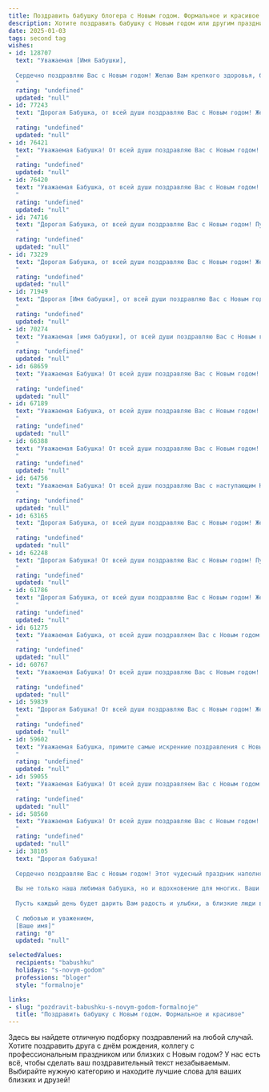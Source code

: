 ```yaml
---
title: Поздравить бабушку блогера с Новым годом. Формальное и красивое
description: Хотите поздравить бабушку с Новым годом или другим праздником? Наш ИИ создаст незабываемое поздравление, а вы обязательно выделитесь среди других.  
date: 2025-01-03
tags: second tag
wishes:
- id: 128707
  text: "Уважаемая [Имя Бабушки],
  
  Сердечно поздравляю Вас с Новым годом! Желаю Вам крепкого здоровья, бодрости духа,  неиссякаемого оптимизма и творческого вдохновения в Вашей интересной блогерской деятельности. Пусть Новый год принесёт множество радостных событий, приятных встреч и исполнения всех Ваших желаний. Счастья Вам и благополучия!
  "
  rating: "undefined"
  updated: "null"
- id: 77243
  text: "Дорогая Бабушка, от всей души поздравляю Вас с Новым годом! Желаю Вам крепкого здоровья, семейного благополучия, ярких впечатлений и творческих успехов в Вашем блогерском деле. Пусть наступающий год станет для Вас временем радости, вдохновения и новых свершений!
  "
  rating: "undefined"
  updated: "null"
- id: 76421
  text: "Уважаемая Бабушка! От всей души поздравляю Вас с Новым годом! Желаю Вам крепкого здоровья, семейного благополучия и творческих успехов в Вашем блоге. Пусть Новый год принесет Вам радость, вдохновение и много приятных моментов.
  "
  rating: "undefined"
  updated: "null"
- id: 76420
  text: "Уважаемая Бабушка, от всей души поздравляю Вас с Новым годом! Пусть этот год принесет Вам крепкое здоровье, море позитива и вдохновения, а также новые открытия и интересные события в Вашей блогерской деятельности. Желаю Вам счастливого Нового года, filled with joy and contentment!
  "
  rating: "undefined"
  updated: "null"
- id: 74716
  text: "Дорогая Бабушка, от всей души поздравляю Вас с Новым годом! Пусть наступающий год принесет Вам много радости, здоровья, вдохновения и новых ярких моментов в блоге. Желаю Вам успехов во всех начинаниях и процветания Вашему творчеству!
  "
  rating: "undefined"
  updated: "null"
- id: 73229
  text: "Дорогая Бабушка, от всей души поздравляю Вас с Новым годом! Желаю Вам крепкого здоровья, семейного уюта, вдохновения для новых блогерских проектов и всего самого доброго в наступающем году!
  "
  rating: "undefined"
  updated: "null"
- id: 71949
  text: "Дорогая [Имя бабушки], от всей души поздравляю Вас с Новым годом! Желаю Вам крепкого здоровья,  неиссякаемого оптимизма и  ярких впечатлений от  Вашего  блогерского творчества в новом году. Пусть  каждый день будет наполнен радостью, любовью и  успехом!
  "
  rating: "undefined"
  updated: "null"
- id: 70274
  text: "Уважаемая [имя бабушки], от всей души поздравляю Вас с Новым годом! Желаю Вам крепкого здоровья,  радости, семейного тепла и  творческих успехов в Вашем блоге. Пусть Новый год принесет вдохновение, новых подписчиков и множество интересных  идей.
  "
  rating: "undefined"
  updated: "null"
- id: 68659
  text: "Уважаемая Бабушка! От всей души поздравляю Вас с Новым годом! Желаю Вам крепкого здоровья, семейного тепла, ярких эмоций и новых творческих свершений в Вашем блоге. Пусть наступающий год принесет Вам только радость и вдохновение!
  "
  rating: "undefined"
  updated: "null"
- id: 67189
  text: "Уважаемая Бабушка, от всей души поздравляю Вас с Новым годом! Желаю Вам крепкого здоровья, бодрости духа и радости в наступающем году. Пусть Ваши блоги продолжают вдохновлять и радовать Ваших подписчиков, а в личной жизни Вас окружают любовь и тепло!
  "
  rating: "undefined"
  updated: "null"
- id: 66388
  text: "Уважаемая Бабушка! От всей души поздравляю Вас с Новым годом! Желаю Вам крепкого здоровья,  радости,  мира и исполнения всех желаний! Пусть  новый год принесет  Вам только  приятные  моменты  и  новые  возможности!  Пусть  Ваша  жизнь  будет  наполнена   светом,  теплотой  и  любовью  Ваших  близких.  С Новым годом!
  "
  rating: "undefined"
  updated: "null"
- id: 64756
  text: "Уважаемая Бабушка! От всей души поздравляю Вас с наступающим Новым годом! Желаю Вам крепкого здоровья, семейного благополучия, вдохновения в Вашей работе блогера и исполнения всех самых заветных желаний! Пусть Новый год принесет Вам только радостные события и приятные сюрпризы!
  "
  rating: "undefined"
  updated: "null"
- id: 63165
  text: "Дорогая Бабушка, от всей души поздравляю Вас с Новым годом! Желаю Вам крепкого здоровья, семейного тепла и вдохновения в Вашей блогерской деятельности. Пусть Новый год принесет Вам множество ярких моментов, интересных встреч и творческих успехов!
  "
  rating: "undefined"
  updated: "null"
- id: 62248
  text: "Дорогая Бабушка! От всей души поздравляю Вас с Новым годом! Пусть этот год принесет Вам море радости, крепкого здоровья, новых творческих успехов в Вашем блоге и, конечно же,  окружит Вас любовью и заботой. Счастья Вам, Бабушка!
  "
  rating: "undefined"
  updated: "null"
- id: 61786
  text: "Дорогая Бабушка, от всей души поздравляю Вас с Новым годом! Желаю Вам крепкого здоровья, ярких впечатлений, душевного тепла, окружения любящих людей и вдохновения для ваших блогерских начинаний! Пусть Новый год принесет Вам множество счастливых моментов и исполнение желаний!
  "
  rating: "undefined"
  updated: "null"
- id: 61275
  text: "Уважаемая Бабушка, от всей души поздравляем Вас с Новым годом! Желаем Вам крепкого здоровья, бодрости духа и неизменного оптимизма. Пусть в Новом году Ваша жизнь будет наполнена яркими событиями, радостью и добрыми новостями. Пусть Ваш блог продолжает радовать подписчиков интересными историями и вдохновляющими идеями.  С Новым годом!
  "
  rating: "undefined"
  updated: "null"
- id: 60767
  text: "Уважаемая Бабушка! От всей души поздравляю Вас с Новым годом! Желаю Вам крепкого здоровья, мирного неба над головой, радости и душевного тепла, чтобы каждый день был наполнен счастьем и приятными моментами. Пусть Новый год принесет новые вдохновения и успех в Вашем блоге, а Ваши подписчики будут всегда благодарны за Вашу искренность и доброту.
  "
  rating: "undefined"
  updated: "null"
- id: 59839
  text: "Дорогая Бабушка! От всей души поздравляю Вас с Новым годом! Желаю Вам крепкого здоровья, светлых радостных мгновений и вдохновения для новых творческих проектов в Вашем блоге! Пусть этот год принесет Вам удачу, успех и множество интересных встреч!
  "
  rating: "undefined"
  updated: "null"
- id: 59602
  text: "Уважаемая Бабушка, примите самые искренние поздравления с Новым годом! Желаю Вам крепкого здоровья, душевного тепла, радости и вдохновения в Новом году. Пусть Ваш блог процветает, а Ваши идеи всегда находят отклик у благодарных читателей!
  "
  rating: "undefined"
  updated: "null"
- id: 59055
  text: "Уважаемая Бабушка! От всей души поздравляем Вас с Новым годом! Желаем Вам крепкого здоровья, семейного тепла и исполнения всех мечтаний. Пусть Новый год принесет Вам удачу, позитивные эмоции и новые яркие моменты в Вашем блоге.
  "
  rating: "undefined"
  updated: "null"
- id: 58560
  text: "Уважаемая Бабушка! От всей души поздравляю Вас с Новым годом! Желаю Вам крепкого здоровья, благополучия, радости и светлых праздничных мгновений. Пусть Новый год принесет Вам множество вдохновения для Вашего блога и новых интересных идей, которые Вы с удовольствием будете делиться со своими читателями.
  "
  rating: "undefined"
  updated: "null"
- id: 38105
  text: "Дорогая бабушка!
  
  Сердечно поздравляю Вас с Новым годом! Этот чудесный праздник наполняет наши сердца теплом, радостью и надеждой на лучшее. Желаю Вам здоровья, счастья и благополучия в новом году, пусть он будет наполнен яркими моментами и незабываемыми событиями.
  
  Вы не только наша любимая бабушка, но и вдохновение для многих. Ваши мудрые советы и теплые слова вдохновляют всех, кто вас окружает. Пусть наступающий год подарит Вам множество возможностей для творчества и самовыражения, а также новых идей для Вашего блога.
  
  Пусть каждый день будет дарить Вам радость и улыбки, а близкие люди всегда будут рядом, поддерживая и радуя Вас.
  
  С любовью и уважением,
  [Ваше имя]"
  rating: "0"
  updated: "null"

selectedValues:
  recipients: "babushku"
  holidays: "s-novym-godom"
  professions: "bloger"
  style: "formalnoje"

links:
- slug: "pozdravit-babushku-s-novym-godom-formalnoje"
  title: "Поздравить бабушку с Новым годом. Формальное и красивое"
---
```


Здесь вы найдете отличную подборку поздравлений на любой случай. 
Хотите поздравить друга с днём рождения, коллегу с профессиональным праздником или близких с Новым годом? У нас есть всё, чтобы сделать ваш поздравительный текст незабываемым. Выбирайте нужную категорию и находите лучшие слова для ваших близких и друзей!
